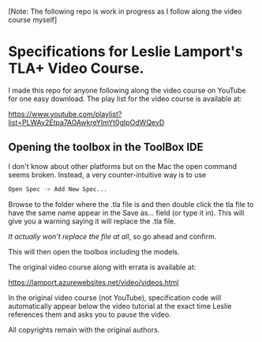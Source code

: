 [Note: The following repo is work in progress as I follow along the video course myself]

# Specifications for Leslie Lamport's TLA+ Video Course.

I made this repo for anyone following along the video course on YouTube for one easy download. 
The play list for the video course is available at:

https://www.youtube.com/playlist?list=PLWAv2Etpa7AOAwkreYImYt0gIpOdWQevD

## Opening the toolbox in the ToolBox IDE
I don't know about other platforms but on the Mac the open command seems broken. Instead, a very counter-intuitive way is to use 
```bash
Open Spec -> Add New Spec...
```
Browse to the folder where the .tla file is and then double click the tla file to have the same name appear in the Save as... field (or type it in). This will give you a warning saying it will replace the .tla file. 

_It actually won't replace the file at all_, so go ahead and confirm. 

This will then open the toolbox including the models.


The original video course along with errata is available at: 

https://lamport.azurewebsites.net/video/videos.html

In the original video course (not YouTube), specification code will automatically appear below the video tutorial at the exact time Leslie references them and asks you to pause the video. 


All copyrights remain with the original authors. 
